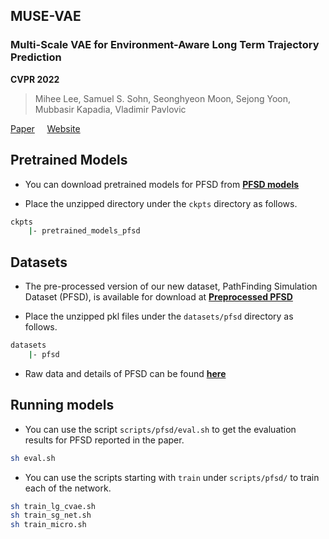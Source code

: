 ## MUSE-VAE

### Multi-Scale VAE for Environment-Aware Long Term Trajectory Prediction
**CVPR 2022**
> Mihee Lee, Samuel S. Sohn, Seonghyeon Moon, Sejong Yoon, Mubbasir Kapadia, Vladimir Pavlovic


[Paper](https://arxiv.org/abs/2201.07189)
&nbsp;&nbsp;&nbsp;
[Website](https://ml1323.github.io/MUSE-VAE)



## Pretrained Models
+ You can download pretrained models for PFSD from
**[PFSD models](https://drive.google.com/file/d/1HWzOzskjDjdYCJLiHpHM1L7Dg-NPMhoy/view?usp=sharing)**

+ Place the unzipped directory under the `ckpts` directory as follows.
```bash
ckpts
    |- pretrained_models_pfsd
```

## Datasets
+ The pre-processed version of our new dataset, PathFinding Simulation Dataset (PFSD), is available for download at
**[Preprocessed PFSD](https://drive.google.com/file/d/1Wm5CTBrxozg9zMKvS2l9M3XtHhWyy3g9/view?usp=sharing)**

+ Place the unzipped pkl files under the `datasets/pfsd` directory as follows.
```bash
datasets
    |- pfsd
```

+ Raw data and details of PFSD can be found
**[here](https://ml1323.github.io/MUSE-VAE/tree-of-codes)**


## Running models
+ You can use the script `scripts/pfsd/eval.sh` to get the evaluation results for PFSD reported in the paper.
```bash
sh eval.sh
```

+ You can use the scripts starting with `train` under `scripts/pfsd/` to train each of the network.
```bash
sh train_lg_cvae.sh
sh train_sg_net.sh
sh train_micro.sh
```
